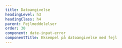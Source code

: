 ```yaml
---
title: Datoangivelse
headingLevel: h3
headingClass: h4
parent: Fejlmeddelelser
order: 30
component: date-input-error
componentTitle: Eksempel på datoangivelse med fejl
---
```

